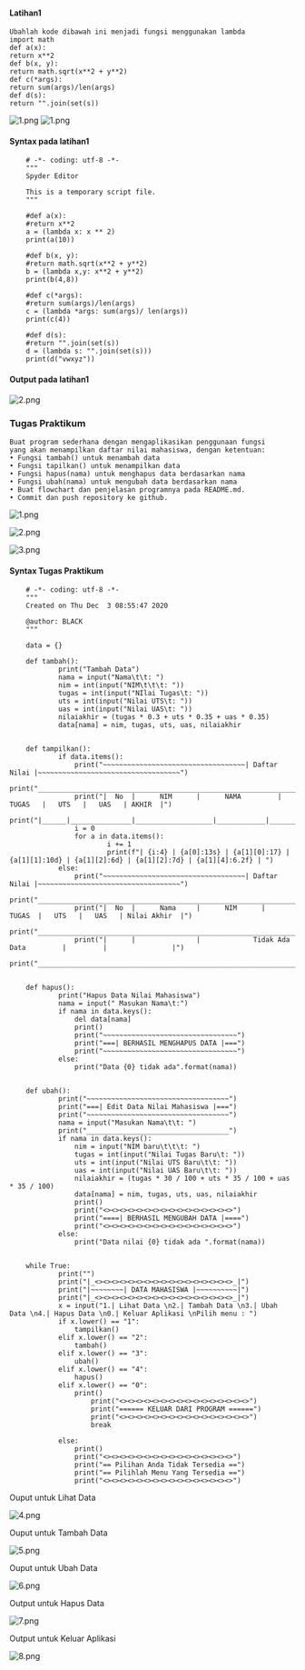 #### Latihan1
	
	Ubahlah kode dibawah ini menjadi fungsi menggunakan lambda
	import math
	def a(x):
	return x**2
	def b(x, y):
	return math.sqrt(x**2 + y**2)
	def c(*args):
	return sum(args)/len(args)
	def d(s):
	return "".join(set(s))


![1.png](/gambar2/1.png)
![1.png](/gambar1/1.png)



#### Syntax pada latihan1

		# -*- coding: utf-8 -*-
		"""
		Spyder Editor

		This is a temporary script file.
		"""

		#def a(x):
		#return x**2
		a = (lambda x: x ** 2)
		print(a(10))

		#def b(x, y):
		#return math.sqrt(x**2 + y**2)
		b = (lambda x,y: x**2 + y**2)
		print(b(4,8))

		#def c(*args):
		#return sum(args)/len(args)
		c = (lambda *args: sum(args)/ len(args))
		print(c(4))

		#def d(s):
		#return "".join(set(s))
		d = (lambda s: "".join(set(s)))
		print(d("vwxyz"))

	


#### Output pada latihan1

![2.png](/gambar2/2.png)


### Tugas Praktikum

	Buat program sederhana dengan mengaplikasikan penggunaan fungsi
	yang akan menampilkan daftar nilai mahasiswa, dengan ketentuan:
	• Fungsi tambah() untuk menambah data
	• Fungsi tapilkan() untuk menampilkan data
	• Fungsi hapus(nama) untuk menghapus data berdasarkan nama
	• Fungsi ubah(nama) untuk mengubah data berdasarkan nama
	• Buat flowchart dan penjelasan programnya pada README.md.
	• Commit dan push repository ke github.

![1.png](/gambar1/1.png)

![2.png](/gambar1/2.png)

![3.png](/gambar1/3.png)

#### Syntax Tugas Praktikum


		# -*- coding: utf-8 -*-
		"""
		Created on Thu Dec  3 08:55:47 2020

		@author: BLACK
		"""

		data = {}

		def tambah():
    			print("Tambah Data")
    			nama = input("Nama\t\t: ")
    			nim = int(input("NIM\t\t\t: "))
    			tugas = int(input("NIlai Tugas\t: "))
    			uts = int(input("Nilai UTS\t: "))
    			uas = int(input("Nilai UAS\t: "))
    			nilaiakhir = (tugas * 0.3 + uts * 0.35 + uas * 0.35)
    			data[nama] = nim, tugas, uts, uas, nilaiakhir


		def tampilkan():
    			if data.items():
        			print("~~~~~~~~~~~~~~~~~~~~~~~~~~~~~~~~~~~| Daftar Nilai |~~~~~~~~~~~~~~~~~~~~~~~~~~~~~~~~~~~")
        			print("_______________________________________________________________________________________")
       				print("|  No  |      NIM      |      NAMA         |    TUGAS   |   UTS   |   UAS   | AKHIR  |")
        			print("|______|_______________|___________________|____________|_________|_________|________|__")
        			i = 0
        			for a in data.items():
            				i += 1
            				print(f"| {i:4} | {a[0]:13s} | {a[1][0]:17} | {a[1][1]:10d} | {a[1][2]:6d} | {a[1][2]:7d} | {a[1][4]:6.2f} | ")
    			else:
        			print("~~~~~~~~~~~~~~~~~~~~~~~~~~~~~~~~~~~| Daftar Nilai |~~~~~~~~~~~~~~~~~~~~~~~~~~~~~~~~~~~")
        			print("_______________________________________________________________________________________")
        			print("|  No  |      Nama     |      NIM      |   TUGAS  |   UTS   |   UAS   | Nilai Akhir  |")
        			print("_______________________________________________________________________________________")
        			print("|      |               |             Tidak Ada Data         |         |                |")
    			print("____________________________________________________________________________________________")


		def hapus():
    			print("Hapus Data Nilai Mahasiswa")
    			nama = input(" Masukan Nama\t:")
    			if nama in data.keys():
        			del data[nama]
        			print()
        			print("~~~~~~~~~~~~~~~~~~~~~~~~~~~~~~~~~")
        			print("===| BERHASIL MENGHAPUS DATA |===")
        			print("~~~~~~~~~~~~~~~~~~~~~~~~~~~~~~~~~")
    			else:
        			print("Data {0} tidak ada".format(nama))


		def ubah():
    			print("~~~~~~~~~~~~~~~~~~~~~~~~~~~~~~~~~~~")
    			print("===| Edit Data Nilai Mahasiswa |===")
    			print("~~~~~~~~~~~~~~~~~~~~~~~~~~~~~~~~~~~")
    			nama = input("Masukan Nama\t\t: ")
    			print("___________________________________")
    			if nama in data.keys():
        			nim = input("NIM baru\t\t\t: ")
        			tugas = int(input("Nilai Tugas Baru\t: "))
        			uts = int(input("Nilai UTS Baru\t\t: "))
        			uas = int(input("Nilai UAS Baru\t\t: "))
        			nilaiakhir = (tugas * 30 / 100 + uts * 35 / 100 + uas * 35 / 100)
        			data[nama] = nim, tugas, uts, uas, nilaiakhir
        			print()
        			print("<><><><><><><><><><><><><><><><>")
        			print("====| BERHASIL MENGUBAH DATA |====")
        			print("<><><><><><><><><><><><><><><><>")
    			else:
        			print("Data nilai {0} tidak ada ".format(nama))


		while True:
    			print("")
    			print("|_<><><><><><><><><><><><><><><><><>_|")
    			print("|~~~~~~~~| DATA MAHASISWA |~~~~~~~~~~|")
    			print("|_<><><><><><><><><><><><><><><><><>_|")
    			x = input("1.| Lihat Data \n2.| Tambah Data \n3.| Ubah Data \n4.| Hapus Data \n0.| Keluar Aplikasi \nPilih menu : ")
    			if x.lower() == "1":
        			tampilkan()
    			elif x.lower() == "2":
        			tambah()
    			elif x.lower() == "3":
        			ubah()
    			elif x.lower() == "4":
        			hapus()
    			elif x.lower() == "0":
        			print()
        				print("<><><><><><><><><><><><><><><><>")
        				print("====== KELUAR DARI PROGRAM ======")
        				print("<><><><><><><><><><><><><><><><>")
        				break

    			else:
        			print()
        			print("<><><><><><><><><><><><><><><><>")
        			print("== Pilihan Anda Tidak Tersedia ==")
        			print("== Pilihlah Menu Yang Tersedia ==")
        			print("<><><><><><><><><><><><><><><><>")



Ouput untuk Lihat Data

![4.png](/gambar1/4.png)

Ouput untuk Tambah Data

![5.png](/gambar1/5.png)

Ouput untuk Ubah Data

![6.png](/gambar1/6.png)

Output untuk Hapus Data

![7.png](/gambar1/7.png)

Output untuk Keluar Aplikasi

![8.png](/gambar1/8.png)


























































































































